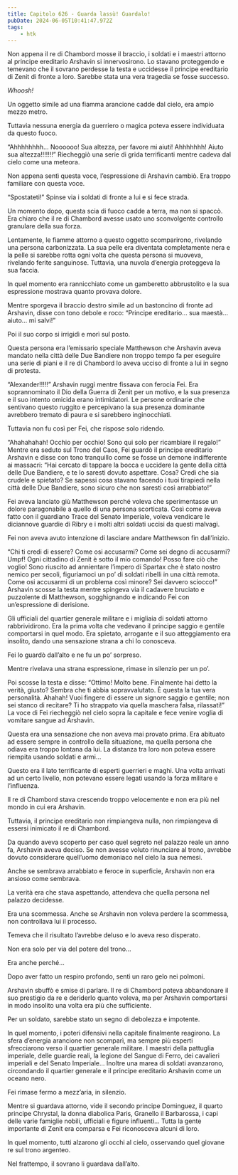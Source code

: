 ```yaml
---
title: Capitolo 626 - Guarda lassù! Guardalo!
pubDate: 2024-06-05T10:41:47.972Z
tags:
    - htk
---
```


Non appena il re di Chambord mosse il braccio, i soldati e i maestri attorno al principe ereditario Arshavin si innervosirono. Lo stavano proteggendo e temevano che il sovrano perdesse la testa e uccidesse il principe ereditario di Zenit di fronte a loro. Sarebbe stata una vera tragedia se fosse successo.

<em>Whoosh!</em>

Un oggetto simile ad una fiamma arancione cadde dal cielo, era ampio mezzo metro.

Tuttavia nessuna energia da guerriero o magica poteva essere individuata da questo fuoco.

“Ahhhhhhhh… Noooooo! Sua altezza, per favore mi aiuti! Ahhhhhhh! Aiuto sua altezza!!!!!!!” Riecheggiò una serie di grida terrificanti mentre cadeva dal cielo come una meteora.

Non appena sentì questa voce, l’espressione di Arshavin cambiò. Era troppo familiare con questa voce.

“Spostateti!” Spinse via i soldati di fronte a lui e si fece strada.

Un momento dopo, questa scia di fuoco cadde a terra, ma non si spaccò. Era chiaro che il re di Chambord avesse usato uno sconvolgente controllo granulare della sua forza.

Lentamente, le fiamme attorno a questo oggetto scomparirono, rivelando una persona carbonizzata. La sua pelle era diventata completamente nera e la pelle si sarebbe rotta ogni volta che questa persona si muoveva, rivelando ferite sanguinose. Tuttavia, una nuvola d’energia proteggeva la sua faccia.

In quel momento era rannicchiato come un gamberetto abbrustolito e la sua espressione mostrava quanto provava dolore.

Mentre sporgeva il braccio destro simile ad un bastoncino di fronte ad Arshavin, disse con tono debole e roco: “Principe ereditario… sua maestà… aiuto… mi salvi!”

Poi il suo corpo si irrigidì e morì sul posto.

Questa persona era l’emissario speciale Matthewson che Arshavin aveva mandato nella città delle Due Bandiere non troppo tempo fa per eseguire una serie di piani e il re di Chambord lo aveva ucciso di fronte a lui in segno di protesta.

“Alexander!!!!!” Arshavin ruggì mentre fissava con ferocia Fei. Era soprannominato il Dio della Guerra di Zenit per un motivo, e la sua presenza e il suo intento omicida erano intimidatori. Le persone ordinarie che sentivano questo ruggito e percepivano la sua presenza dominante avrebbero tremato di paura e si sarebbero inginocchiati.

Tuttavia non fu così per Fei, che rispose solo ridendo.

“Ahahahahah! Occhio per occhio! Sono qui solo per ricambiare il regalo!” Mentre era seduto sul Trono del Caos, Fei guardò il principe ereditario Arshavin e disse con tono tranquillo come se fosse un demone indifferente ai massacri: “Hai cercato di tappare la bocca e uccidere la gente della città delle Due Bandiere, e te lo saresti dovuto aspettare. Cosa? Credi che sia crudele e spietato? Se sapessi cosa stavano facendo i tuoi tirapiedi nella città delle Due Bandiere, sono sicuro che non saresti così arrabbiato!”

Fei aveva lanciato giù Matthewson perché voleva che sperimentasse un dolore paragonabile a quello di una persona scorticata. Così come aveva fatto con il guardiano Trace del Senato Imperiale, voleva vendicare le diciannove guardie di Ribry e i molti altri soldati uccisi da questi malvagi.

Fei non aveva avuto intenzione di lasciare andare Matthewson fin dall’inizio.

“Chi ti credi di essere? Come osi accusarmi? Come sei degno di accusarmi? Umpf! Ogni cittadino di Zenit è sotto il mio comando! Posso fare ciò che voglio! Sono riuscito ad annientare l’impero di Spartax che è stato nostro nemico per secoli, figuriamoci un po’ di soldati ribelli in una città remota. Come osi accusarmi di un problema così minore? Sei davvero sciocco!” Arshavin scosse la testa mentre spingeva via il cadavere bruciato e puzzolente di Matthewson, sogghignando e indicando Fei con un’espressione di derisione.

Gli ufficiali del quartier generale militare e i migliaia di soldati attorno rabbrividirono. Era la prima volta che vedevano il principe saggio e gentile comportarsi in quel modo. Era spietato, arrogante e il suo atteggiamento era insolito, dando una sensazione strana a chi lo conosceva.

Fei lo guardò dall’alto e ne fu un po’ sorpreso.

Mentre rivelava una strana espressione, rimase in silenzio per un po’.

Poi scosse la testa e disse: “Ottimo! Molto bene. Finalmente hai detto la verità, giusto? Sembra che ti abbia sopravvalutato. È questa la tua vera personalità. Ahahah! Vuoi fingere di essere un signore saggio e gentile; non sei stanco di recitare? Ti ho strappato via quella maschera falsa, rilassati!” La voce di Fei riecheggiò nel cielo sopra la capitale e fece venire voglia di vomitare sangue ad Arshavin.

Questa era una sensazione che non aveva mai provato prima. Era abituato ad essere sempre in controllo della situazione, ma quella persona che odiava era troppo lontana da lui. La distanza tra loro non poteva essere riempita usando soldati e armi…

Questo era il lato terrificante di esperti guerrieri e maghi. Una volta arrivati ad un certo livello, non potevano essere legati usando la forza militare e l’influenza.

Il re di Chambord stava crescendo troppo velocemente e non era più nel mondo in cui era Arshavin.

Tuttavia, il principe ereditario non rimpiangeva nulla, non rimpiangeva di essersi inimicato il re di Chambord.

Da quando aveva scoperto per caso quel segreto nel palazzo reale un anno fa, Arshavin aveva deciso. Se non avesse voluto rinunciare al trono, avrebbe dovuto considerare quell’uomo demoniaco nel cielo la sua nemesi.

Anche se sembrava arrabbiato e feroce in superficie, Arshavin non era ansioso come sembrava.

La verità era che stava aspettando, attendeva che quella persona nel palazzo decidesse.

Era una scommessa. Anche se Arshavin non voleva perdere la scommessa, non controllava lui il processo.

Temeva che il risultato l’avrebbe deluso e lo aveva reso disperato.

Non era solo per via del potere del trono…

Era anche perché…

Dopo aver fatto un respiro profondo, sentì un raro gelo nei polmoni.

Arshavin sbuffò e smise di parlare. Il re di Chambord poteva abbandonare il suo prestigio da re e deriderlo quanto voleva, ma per Arshavin comportarsi in modo insolito una volta era più che sufficiente.

Per un soldato, sarebbe stato un segno di debolezza e impotente.

In quel momento, i poteri difensivi nella capitale finalmente reagirono. La sfera d’energia arancione non scomparì, ma sempre più esperti sfrecciarono verso il quartier generale militare. I maestri della pattuglia imperiale, delle guardie reali, la legione del Sangue di Ferro, dei cavalieri imperiali e del Senato Imperiale… Inoltre una marea di soldati avanzarono, circondando il quartier generale e il principe ereditario Arshavin come un oceano nero.

Fei rimase fermo a mezz’aria, in silenzio.

Mentre si guardava attorno, vide il secondo principe Dominguez, il quarto principe Chrystal, la donna diabolica Paris, Granello il Barbarossa, i capi delle varie famiglie nobili, ufficiali e figure influenti… Tutta la gente importante di Zenit era comparsa e Fei riconosceva alcuni di loro.

In quel momento, tutti alzarono gli occhi al cielo, osservando quel giovane re sul trono argenteo.

Nel frattempo, il sovrano li guardava dall’alto.



